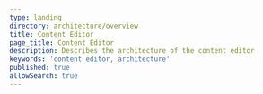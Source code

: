 ```yaml
---
type: landing
directory: architecture/overview
title: Content Editor  
page_title: Content Editor
description: Describes the architecture of the content editor 
keywords: 'content editor, architecture'
published: true
allowSearch: true
---
```

